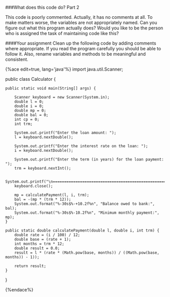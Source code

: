 <!--
Original program is below:
import java.util.Scanner;

public class Mortgage {
	
	public static void main(String[] args) {
		
		Scanner keyboard = new Scanner(System.in);
		double loan = 0;
		double interestRate = 0;
		double monthlyPayment = 0;
		double balance = 0;
		int compoundPeriod = 0;
		int term;
		
		System.out.printf("Enter the loan amount: ");
		loan = keyboard.nextDouble();
		
		System.out.printf("Enter the interest rate on the loan: ");
		interestRate = keyboard.nextDouble();
		
		System.out.printf("Enter the term(years) for the loan payment: ");
		term = keyboard.nextInt();
		
		System.out.printf("\n================================================================\n");
		keyboard.close();

		monthlyPayment = getMonthlyPayment(loan, interestRate, term);
		balance = -(monthlyPayment * (term * 12));
		System.out.format("%-30s$%-+10.2f%n", "Amount owed to bank:", balance);
		System.out.format("%-30s$%-10.2f%n", "Minimum monthly payment:", monthlyPayment);
	}

	/**
	 * Calculate the monthly payment of a loan.
	 * 
	 * @param amt: Amount borrowed for Load
	 * @param interestRate: Interest rate on the loan
	 * @param term: Repayment term in years 
	 * @returns The monthly payment of a loan given the interest rate, amount and term (years) 
	 */
	public static double getMonthlyPayment(double amt, double interestRate, double term) {
		double rate = (interestRate / 100) / 12;
		double base = (rate + 1);
		double months = term * 12;
		double result = 0;
		result = amt * (rate * (Math.pow(base, months)) / ((Math.pow(base, months)) - 1)); 
		
		return result;
	}
}


-->
###What does this code do? Part 2

This code is poorly commented. Actually, it has no comments at all. To make matters worse, the variables are not appropriately named. Can you figure out what this program actually does? Would you like to be the person who is assigned the task of maintaining code like this?

####Your assignment
Clean up the following code by adding comments where appropriate. If you read the program carefully you should be able to follow it. Also, rename variables and methods to be meaningful and consistent.


{%ace edit=true, lang='java'%}
import java.util.Scanner;

public class Calculator {
	
	public static void main(String[] args) {
		
		Scanner keyboard = new Scanner(System.in);
		double l = 0;
		double i = 0;
		double mp = 0;
		double bal = 0;
		int cp = 0;
		int trm;
		
		System.out.printf("Enter the loan amount: ");
		l = keyboard.nextDouble();
		
		System.out.printf("Enter the interest rate on the loan: ");
		i = keyboard.nextDouble();
		
		System.out.printf("Enter the term (in years) for the loan payment: ");
		trm = keyboard.nextInt();
		
		System.out.printf("\n================================================================\n");
		keyboard.close();

		mp = calculatePayment(l, i, trm);
		bal = -(mp * (trm * 12));
		System.out.format("%-30s$%-+10.2f%n", "Balance owed to bank:", bal);
		System.out.format("%-30s$%-10.2f%n", "Minimum monthly payment:", mp);
	}

	public static double calculatePayment(double l, double i, int trm) {
		double rate = (i / 100) / 12;
		double base = (rate + 1);
		int months = trm * 12;
		double result = 0.0;
		result = l * (rate * (Math.pow(base, months)) / ((Math.pow(base, months)) - 1)); 
		
		return result;
	}
}

{%endace%}